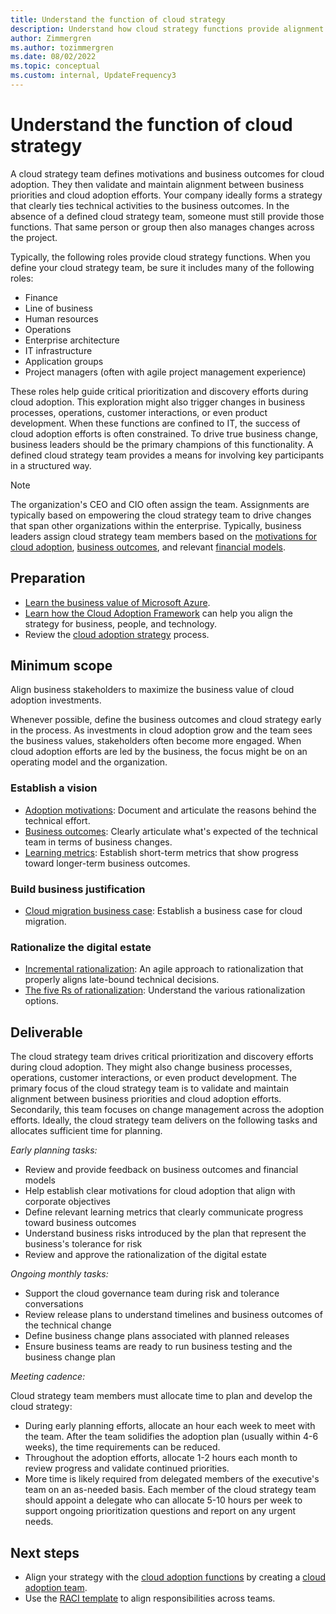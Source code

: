 ```yaml
---
title: Understand the function of cloud strategy
description: Understand how cloud strategy functions provide alignment between business outcomes and cloud adoption efforts.
author: Zimmergren
ms.author: tozimmergren
ms.date: 08/02/2022
ms.topic: conceptual
ms.custom: internal, UpdateFrequency3
---
```


# Understand the function of cloud strategy

A cloud strategy team defines motivations and business outcomes for cloud adoption. They then validate and maintain alignment between business priorities and cloud adoption efforts. Your company ideally forms a strategy that clearly ties technical activities to the business outcomes. In the absence of a defined cloud strategy team, someone must still provide those functions. That same person or group then also manages changes across the project.

Typically, the following roles provide cloud strategy functions. When you define your cloud strategy team, be sure it includes many of the following roles:

- Finance
- Line of business
- Human resources
- Operations
- Enterprise architecture
- IT infrastructure
- Application groups
- Project managers (often with agile project management experience)

These roles help guide critical prioritization and discovery efforts during cloud adoption. This exploration might also trigger changes in business processes, operations, customer interactions, or even product development. When these functions are confined to IT, the success of cloud adoption efforts is often constrained. To drive true business change, business leaders should be the primary champions of this functionality. A defined cloud strategy team provides a means for involving key participants in a structured way.

> [!NOTE]
> The organization's CEO and CIO often assign the team. Assignments are typically based on empowering the cloud strategy team to drive changes that span other organizations within the enterprise. Typically, business leaders assign cloud strategy team members based on the [motivations for cloud adoption](../strategy/motivations.md), [business outcomes](../strategy/business-outcomes/index.md), and relevant [financial models](../strategy/cloud-migration-business-case.md).

## Preparation

- [Learn the business value of Microsoft Azure](/training/paths/learn-business-value-of-azure/).
- [Learn how the Cloud Adoption Framework](/training/modules/microsoft-cloud-adoption-framework-for-azure/) can help you align the strategy for business, people, and technology.
- Review the [cloud adoption strategy](../strategy/index.md) process.

## Minimum scope

Align business stakeholders to maximize the business value of cloud adoption investments.

Whenever possible, define the business outcomes and cloud strategy early in the process. As investments in cloud adoption grow and the team sees the business values, stakeholders often become more engaged. When cloud adoption efforts are led by the business, the focus might be on an operating model and the organization.

### Establish a vision

- [Adoption motivations](../strategy/motivations.md): Document and articulate the reasons behind the technical effort.
- [Business outcomes](../strategy/business-outcomes/index.md): Clearly articulate what's expected of the technical team in terms of business changes.
- [Learning metrics](../strategy/learning-metrics.md): Establish short-term metrics that show progress toward longer-term business outcomes.

### Build business justification

- [Cloud migration business case](../strategy/cloud-migration-business-case.md): Establish a business case for cloud migration.

### Rationalize the digital estate

- [Incremental rationalization](../digital-estate/rationalize.md): An agile approach to rationalization that properly aligns late-bound technical decisions.
- [The five Rs of rationalization](../digital-estate/5-rs-of-rationalization.md): Understand the various rationalization options.

## Deliverable

The cloud strategy team drives critical prioritization and discovery efforts during cloud adoption. They might also change business processes, operations, customer interactions, or even product development. The primary focus of the cloud strategy team is to validate and maintain alignment between business priorities and cloud adoption efforts. Secondarily, this team focuses on change management across the adoption efforts. Ideally, the cloud strategy team delivers on the following tasks and allocates sufficient time for planning.

*Early planning tasks:*

- Review and provide feedback on business outcomes and financial models
- Help establish clear motivations for cloud adoption that align with corporate objectives
- Define relevant learning metrics that clearly communicate progress toward business outcomes
- Understand business risks introduced by the plan that represent the business's tolerance for risk
- Review and approve the rationalization of the digital estate

*Ongoing monthly tasks:*

- Support the cloud governance team during risk and tolerance conversations
- Review release plans to understand timelines and business outcomes of the technical change
- Define business change plans associated with planned releases
- Ensure business teams are ready to run business testing and the business change plan

*Meeting cadence:*

Cloud strategy team members must allocate time to plan and develop the cloud strategy:

- During early planning efforts, allocate an hour each week to meet with the team. After the team solidifies the adoption plan (usually within 4-6 weeks), the time requirements can be reduced.
- Throughout the adoption efforts, allocate 1-2 hours each month to review progress and validate continued priorities.
- More time is likely required from delegated members of the executive's team on an as-needed basis. Each member of the cloud strategy team should appoint a delegate who can allocate 5-10 hours per week to support ongoing prioritization questions and report on any urgent needs.

## Next steps

- Align your strategy with the [cloud adoption functions](./cloud-adoption.md) by creating a [cloud adoption team](../get-started/team/cloud-adoption.md).
- Use the [RACI template](https://raw.githubusercontent.com/microsoft/CloudAdoptionFramework/master/organize/raci-template.xlsx) to align responsibilities across teams.
